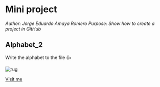 # Mini project

*Author: Jorge Eduardo Amaya Romero*
*Purpose: Show how to create a project in GitHub*

## Alphabet_2
Write the alphabet to the file :thumbsup:

![rug](https://www.rug.nl/_definition/shared/images/logo--en.png)

[Visit me](https://github.com/jorgeamaya)
